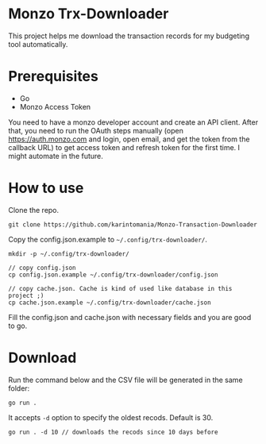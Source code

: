 # Monzo Trx-Downloader
This project helps me download the transaction records for my budgeting tool automatically.

# Prerequisites
- Go
- Monzo Access Token

You need to have a monzo developer account and create an API client.
After that, you need to run the OAuth steps manually (open https://auth.monzo.com and login, open email, and get the token from the callback URL) to get access token and refresh token for the first time.
I might automate in the future.

# How to use
Clone the repo.
```
git clone https://github.com/karintomania/Monzo-Transaction-Downloader
```

Copy the config.json.example to `~/.config/trx-downloader/`.
```
mkdir -p ~/.config/trx-downloader/

// copy config.json
cp config.json.example ~/.config/trx-downloader/config.json

// copy cache.json. Cache is kind of used like database in this project ;)
cp cache.json.example ~/.config/trx-downloader/cache.json
```

Fill the config.json and cache.json with necessary fields and you are good to go.

# Download
Run the command below and the CSV file will be generated in the same folder:
```
go run .
```

It accepts `-d` option to specify the oldest recods. Default is 30.
```
go run . -d 10 // downloads the recods since 10 days before
```
